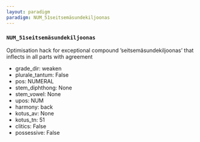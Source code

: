 ```yaml
---
layout: paradigm
paradigm: NUM_51seitsemäsundekiljoonas
---
```

### ` NUM_51seitsemäsundekiljoonas `

Optimisation hack for exceptional compound ’seitsemäsundekiljoonas’ that inflects in all parts with agreement
* grade_dir: weaken
* plurale_tantum: False
* pos: NUMERAL
* stem_diphthong: None
* stem_vowel: None
* upos: NUM
* harmony: back
* kotus_av: None
* kotus_tn: 51
* clitics: False
* possessive: False
